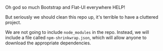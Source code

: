 Oh god so much Bootstrap and Flat-UI everywhere HELP!
  
But seriously we should clean this repo up, it's terrible to have a cluttered project.
  
We are not going to include `node_modules` in the repo. Instead, we will include a file
called `npm-shrinkwrap.json`, which will allow anyone to download the appropriate dependencies.
